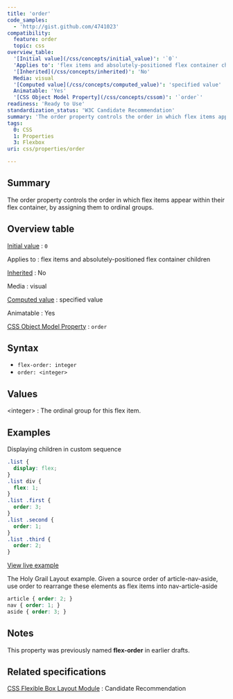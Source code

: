 ```yaml
---
title: 'order'
code_samples:
  - 'http://gist.github.com/4741023'
compatibility:
  feature: order
  topic: css
overview_table:
  '[Initial value](/css/concepts/initial_value)': '`0`'
  'Applies to': 'flex items and absolutely-positioned flex container children'
  '[Inherited](/css/concepts/inherited)': 'No'
  Media: visual
  '[Computed value](/css/concepts/computed_value)': 'specified value'
  Animatable: 'Yes'
  '[CSS Object Model Property](/css/concepts/cssom)': '`order`'
readiness: 'Ready to Use'
standardization_status: 'W3C Candidate Recommendation'
summary: 'The order property controls the order in which flex items appear within their flex container, by assigning them to ordinal groups.'
tags:
  0: CSS
  1: Properties
  3: Flexbox
uri: css/properties/order

---
```

## Summary

The order property controls the order in which flex items appear within their flex container, by assigning them to ordinal groups.

## Overview table

[Initial value](/css/concepts/initial_value)
:   `0`

Applies to
:   flex items and absolutely-positioned flex container children

[Inherited](/css/concepts/inherited)
:   No

Media
:   visual

[Computed value](/css/concepts/computed_value)
:   specified value

Animatable
:   Yes

[CSS Object Model Property](/css/concepts/cssom)
:   `order`

## Syntax

-   `flex-order: integer`
-   `order: <integer>`

## Values

\<integer\>
:   The ordinal group for this flex item.

## Examples

Displaying children in custom sequence

``` css
.list {
  display: flex;
}
.list div {
  flex: 1;
}
.list .first {
  order: 3;
}
.list .second {
  order: 1;
}
.list .third {
  order: 2;
}
```

[View live example](http://code.webplatform.org/gist/4741023)

The Holy Grail Layout example. Given a source order of article-nav-aside, use order to rearrange these elements as flex items into nav-article-aside

``` css
article { order: 2; }
nav { order: 1; }
aside { order: 3; }
```

## Notes

This property was previously named **flex-order** in earlier drafts.

## Related specifications

[CSS Flexible Box Layout Module](http://www.w3.org/TR/css3-flexbox/#order-property)
:   Candidate Recommendation
